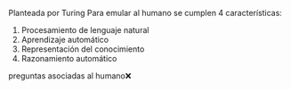 Planteada por Turing
Para emular al humano se cumplen 4 características:
1. Procesamiento de lenguaje natural
2. Aprendizaje automático
3. Representación del conocimiento
4. Razonamiento automático

preguntas asociadas al humano❌